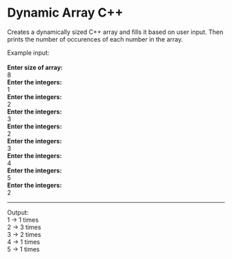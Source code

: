 # Dynamic Array C++
Creates a dynamically sized C++ array and fills it based on user input. Then prints the number of occurences of each number in the array.

Example input: 
<br/><br/>
**Enter size of array:** <br/>
8 <br/>
**Enter the integers:**<br/>
1 <br/>
**Enter the integers:** <br/>
2 <br/>
**Enter the integers:**<br/>
3 <br/>
**Enter the integers:**<br/>
2 <br/>
**Enter the integers:**<br/>
3 <br/>
**Enter the integers:**<br/>
4 <br/>
**Enter the integers:**<br/>
5 <br/>
**Enter the integers:**<br/>
2 <br/>
_____________________
Output: <br/>
1 -> 1 times <br/>
2 -> 3 times <br/>
3 -> 2 times <br/>
4 -> 1 times <br/>
5 -> 1 times <br/>
